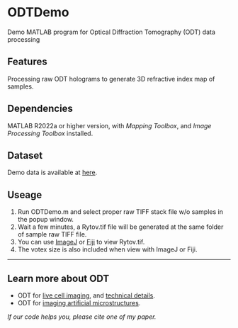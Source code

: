 # ODTDemo
Demo MATLAB program for Optical Diffraction Tomography (ODT) data processing

## Features
Processing raw ODT holograms to generate 3D refractive index map of samples.

## Dependencies
MATLAB R2022a or higher version, with *Mapping Toolbox*, and *Image Processing Toolbox* installed.

## Dataset
Demo data is available at [here](https://drive.google.com/file/d/10QyexzHfRZ6S3d6xknMCRF3LrHak8n6B/view?usp=drive_link).

## Useage
1. Run ODTDemo.m and select proper raw TIFF stack file w/o samples in the popup window.
2. Wait a few minutes, a Rytov.tif file will be generated at the same folder of sample raw TIFF file.
3. You can use [ImageJ](https://imagej.net) or [Fiji](https://fiji.sc) to view Rytov.tif.
4. The votex size is also included when view with ImageJ or Fiji.

---------
## Learn more about ODT
* ODT for [live cell imaging](https://doi.org/10.1038/s41377-020-0249-4), and [technical details](https://static-content.springer.com/esm/art%3A10.1038%2Fs41377-020-0249-4/MediaObjects/41377_2020_249_MOESM1_ESM.pdf).
* ODT for [imaging artificial microstructures](https://opg.optica.org/jlt/abstract.cfm?URI=jlt-40-8-2474).

*If our code helps you, please cite one of my paper.*
